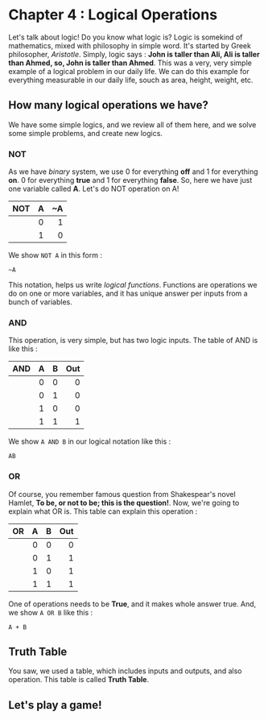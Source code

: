 # Chapter 4 : Logical Operations
Let's talk about logic! Do you know what logic is? Logic is somekind of mathematics, mixed with philosophy in simple word. It's started by Greek philosopher, *Aristotle*. Simply, logic says : **John is taller than Ali, Ali is taller than Ahmed, so, John is taller than Ahmed**. This was a very, very simple example of a logical problem in our daily life. We can do this example for everything measurable in our daily life, souch as area, height, weight, etc. 

## How many logical operations we have?
We have some simple logics, and we review all of them here, and we solve some simple problems, and create new logics. 
### NOT
As we have *binary* system, we use 0 for everything **off** and 1 for everything **on**. 0 for everything **true** and 1 for everything **false**. So, here we have just one variable called **A**. Let's do NOT operation on A!

|NOT| A   | ~A |
|---|:---:|---:|
|   | 0   | 1  |
|   | 1   | 0  |

We show `NOT A` in this form :

```
~A
```

This notation, helps us write *logical functions*. Functions are operations we do on one or more variables, and it has unique answer per inputs from a bunch of variables. 
### AND
This operation, is very simple, but has two logic inputs. The table of AND is like this :

|AND| A   | B   | Out |
|---|:---:|:---:|----:|
|   |0    |0    |0    |
|   |0    |1    |0    |
|   |1    |0    |0    |
|   |1    |1    |1    |

We show `A AND B` in our logical notation like this :

```
AB
```

### OR
Of course, you remember famous question from Shakespear's novel Hamlet, **To be, or not to be; this is the question!**. Now, we're going to explain what OR is. This table can explain this operation :

|OR | A   | B   |Out |
|---|:---:|:---:|---:|
|   |0    |0    |0   |
|   |0    |1    |1   |
|   |1    |0    |1   |
|   |1    |1    |1   |

One of operations needs to be **True**, and it makes whole answer true. 
And, we show `A OR B` like this :
```
A + B
```
## Truth Table
You saw, we used a table, which includes inputs and outputs, and also operation. This table is called **Truth Table**. 

## Let's play a game!

